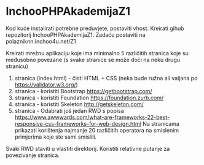 # InchooPHPAkademijaZ1

Kod kuće instalirati potrebne preduvjete, postaviti vhost. Kreirati gihub repozitorij InchooPHPAkademijaZ1. Zadaću postaviti na polazniknn.inchoo4u.net/Z1

Kreirati mrežnu aplikaciju koje ima minimalno 5 različitih stranica koje su međusobno povezane (s svake stranice se može doći na neku drugu stranicu)
1. stranica (index.html) - čisti HTML + CSS (neka bude ružna ali valjana po https://validator.w3.org/)
2. stranica - koristiti Bootstrap https://getbootstrap.com/
3. stranica - koristiti Foundation https://foundation.zurb.com/
4. stranica - koristiti Skeleton http://getskeleton.com/
5. stranica - Odabrati još jedan RWD s popisa https://www.awwwards.com/what-are-frameworks-22-best-responsive-css-frameworks-for-web-design.html
Na stranicama prikazati korištenja najmanje 20 različitih operatora na smislenim primjerima koje ste sami smislili.

Svaki RWD staviti u vlastiti direktorij. Koristiti relativne putanje za povezivanje stranica.

